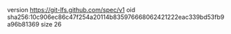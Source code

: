 version https://git-lfs.github.com/spec/v1
oid sha256:10c906ec86c47f254a20114b835976668062421222eac339bd53fb9a96b81369
size 26
